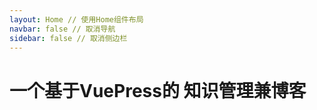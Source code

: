 ```yaml
---
layout: Home // 使用Home组件布局
navbar: false // 取消导航
sidebar: false // 取消侧边栏
---
```


# 一个基于VuePress的 知识管理兼博客

 


